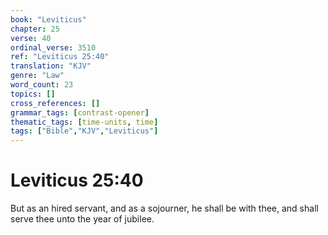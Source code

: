 ```yaml
---
book: "Leviticus"
chapter: 25
verse: 40
ordinal_verse: 3510
ref: "Leviticus 25:40"
translation: "KJV"
genre: "Law"
word_count: 23
topics: []
cross_references: []
grammar_tags: [contrast-opener]
thematic_tags: [time-units, time]
tags: ["Bible","KJV","Leviticus"]
---
```


# Leviticus 25:40

But as an hired servant, and as a sojourner, he shall be with thee, and shall serve thee unto the year of jubilee.
